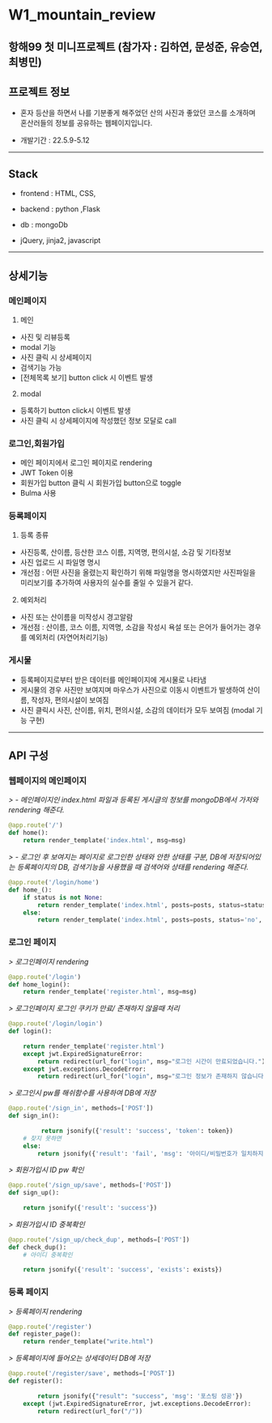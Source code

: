 # W1_mountain_review

## 항해99 첫 미니프로젝트 (참가자 : 김하연, 문성준, 유승연, 최병민)


## 프로젝트 정보

 - 혼자 등산을 하면서 나를 기분좋게 해주었던 산의 사진과 좋았던 코스를 소개하며 혼산러들의 정보를 공유하는 웹페이지입니다.

 - 개발기간 : 22.5.9-5.12
---
## Stack

 - frontend : HTML, CSS,

 - backend : python ,Flask

 - db : mongoDb

 - jQuery, jinja2, javascript
---
## 상세기능
### 메인페이지
1. 메인
 - 사진 및 리뷰등록
 - modal 기능 
 - 사진 클릭 시 상세페이지
 - 검색기능 가능
 - [전체목록 보기] button click 시 이벤트 발생 
2. modal 
 - 등록하기 button click시 이벤트 발생
 - 사진 클릭 시 상세페이지에 작성했던 정보 모달로 call

### 로그인,회원가입

 - 메인 페이지에서 로그인 페이지로 rendering 
 - JWT Token 이용 
 - 회원가입 button 클릭 시 회원가입 button으로 toggle 
 - Bulma 사용

### 등록페이지
1. 등록 종류
 - 사진등록, 산이름, 등산한 코스 이름, 지역명, 편의시설, 소감 및 기타정보
 - 사진 업로드 시 파일명 명시
 - 개선점 : 어떤 사진을 올렸는지 확인하기 위해 파일명을 명시하였지만 사진파일을 미리보기를 추가하여 사용자의 실수를 줄일 수 있을거 같다.
2. 예외처리
 - 사진 또는 산이름을 미작성시 경고알람
 - 개선점 : 산이름, 코스 이름, 지역명, 소감을 작성시 욕설 또는 은어가 들어가는 경우를 예외처리 (자연어처리기능) 

### 게시물

 - 등록페이지로부터 받은 데이터를 메인페이지에 게시물로 나타냄
 - 게시물의 경우 사진만 보여지며 마우스가 사진으로 이동시 이벤트가 발생하여 산이름, 작성자, 편의시설이 보여짐
 - 사진 클릭시 사진, 산이름, 위치, 편의시설, 소감의 데이터가 모두 보여짐 (modal 기능 구현)
---
 
## API 구성

### 웹페이지의 메인페이지

*> - 메인페이지인 index.html 파일과 등록된 게시글의 정보를 mongoDB에서 가저와 rendering 해준다.*

```python
@app.route('/')
def home():
    return render_template('index.html', msg=msg) 
```   

*> - 로그인 후 보여지는 페이지로 로그인한 상태와 안한 상태를 구분, DB에 저장되어있는 등록페이지의 DB, 검색기능을 사용했을 때 검색어와 상태를 rendering 해준다.*

```python
@app.route('/login/home')
def home_():
    if status is not None:
        return render_template('index.html', posts=posts, status=status, keyword=keyword, user_id=user_id)
    else:
        return render_template('index.html', posts=posts, status='no', keyword='', user_id=user_id)
```


### 로그인 페이지

*> 로그인페이지 rendering*

```python
@app.route('/login')
def home_login():
    return render_template('register.html', msg=msg)
```

*> 로그인페이지 로그인 쿠키가 만료/ 존재하지 않을때 처리*

```python
@app.route('/login/login')
def login():
    
    return render_template('register.html')
    except jwt.ExpiredSignatureError:
        return redirect(url_for("login", msg="로그인 시간이 만료되었습니다."))
    except jwt.exceptions.DecodeError:
        return redirect(url_for("login", msg="로그인 정보가 존재하지 않습니다."))
```

*> 로그인시 pw를 해쉬함수를 사용하여 DB에 저장*

```python
@app.route('/sign_in', methods=['POST'])
def sign_in():
    
         return jsonify({'result': 'success', 'token': token})
    # 찾지 못하면
    else:
        return jsonify({'result': 'fail', 'msg': '아이디/비밀번호가 일치하지 않습니다.'})
```

*> 회원가입시 ID pw 확인*

```python
@app.route('/sign_up/save', methods=['POST'])
def sign_up():
    
    return jsonify({'result': 'success'})
```

*> 회원가입시 ID 중복확인*

```python
@app.route('/sign_up/check_dup', methods=['POST'])
def check_dup():
    # 아이디 중복확인
    
    return jsonify({'result': 'success', 'exists': exists})
```


### 등록 페이지

*> 등록페이지 rendering*

```python
@app.route('/register')
def register_page():
    return render_template("write.html")
```

*> 등록페이지에 들어오는 상세데이터 DB에 저장*

```python
@app.route('/register/save', methods=['POST'])
def register():
    
        return jsonify({"result": "success", 'msg': '포스팅 성공'})
    except (jwt.ExpiredSignatureError, jwt.exceptions.DecodeError):
        return redirect(url_for("/"))
```